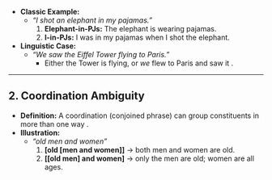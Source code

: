 - **Classic Example:**  
  - *“I shot an elephant in my pajamas.”*  
    1. **Elephant-in-PJs:** The elephant is wearing pajamas.  
    2. **I-in-PJs:** I was in my pajamas when I shot the elephant.  
- **Linguistic Case:**  
  - *“We saw the Eiffel Tower flying to Paris.”*  
    - Either the Tower is flying, or *we* flew to Paris and saw it .

---

## 2. Coordination Ambiguity  
- **Definition:** A coordination (conjoined phrase) can group constituents in more than one way .  
- **Illustration:**  
  - *“old men and women”*  
    1. **[old [men and women]]** → both men and women are old.  
    2. **[[old men] and women]** → only the men are old; women are all ages.  

